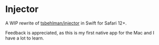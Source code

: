 # Injector

A WIP rewrite of [tsbehlman/injector](https://github.com/tsbehlman/injector) in Swift for Safari 12+.

Feedback is appreciated, as this is my first native app for the Mac and I have a lot to learn.